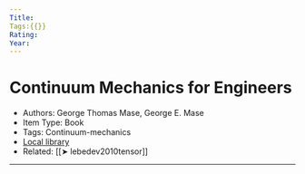 ```yaml
---
Title: 
Tags:{{}}
Rating:
Year:
---
```

 # Continuum Mechanics for Engineers
 * Authors: George Thomas Mase, George E. Mase
* Item Type: Book
* Tags: Continuum-mechanics
* [Local library](zotero://select/items/1_KL8U69KX)
* Related: [[➤ lebedev2010tensor]]

---